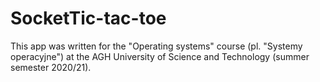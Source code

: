 # SocketTic-tac-toe

This app was written for the "Operating systems" course (pl. "Systemy operacyjne") at the AGH University of Science and Technology (summer semester 2020/21).
